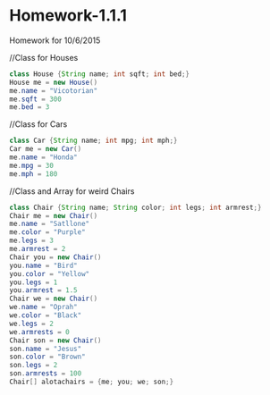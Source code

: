 # Homework-1.1.1
Homework for 10/6/2015

//Class for Houses
```java
class House {String name; int sqft; int bed;}
House me = new House()
me.name = "Vicotorian"
me.sqft = 300
me.bed = 3
```

//Class for Cars
```java
class Car {String name; int mpg; int mph;}
Car me = new Car()
me.name = "Honda"
me.mpg = 30
me.mph = 180
```

//Class and Array for weird Chairs
```java
class Chair {String name; String color; int legs; int armrest;}
Chair me = new Chair()
me.name = "Satllone"
me.color = "Purple"
me.legs = 3
me.armrest = 2
Chair you = new Chair()
you.name = "Bird"
you.color = "Yellow"
you.legs = 1
you.armrest = 1.5
Chair we = new Chair()
we.name = "Oprah"
we.color = "Black"
we.legs = 2
we.armrests = 0
Chair son = new Chair()
son.name = "Jesus"
son.color = "Brown"
son.legs = 2
son.armrests = 100
Chair[] alotachairs = {me; you; we; son;}
```

